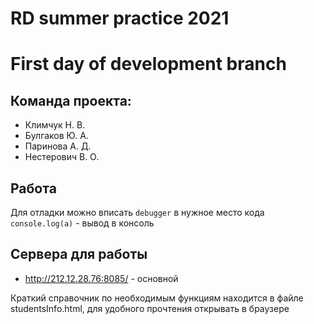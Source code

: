 # RD summer practice 2021
# First day of development branch

## Команда проекта:
* Климчук Н. В.
* Булгаков Ю. А.
* Паринова А. Д.
* Нестерович В. О.

## Работа
Для отладки можно вписать `debugger` в нужное место кода
`console.log(a)` - вывод в консоль

## Сервера для работы
 - http://212.12.28.76:8085/ - основной
 
Краткий справочник по необходимым функциям находится в файле studentsInfo.html, 
для удобного прочтения открывать в браузере
